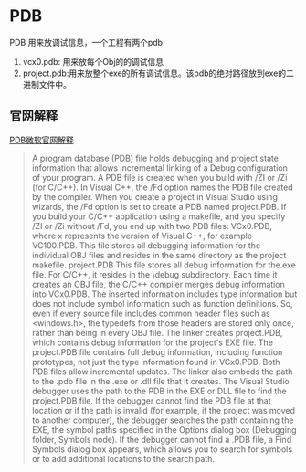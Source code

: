 # PDB
PDB 用来放调试信息，一个工程有两个pdb
1. vcx0.pdb: 用来放每个Obj的的调试信息
2. project.pdb:用来放整个exe的所有调试信息。该pdb的绝对路径放到exe的二进制文件中。

## 官网解释
[PDB微软官网解释](https://msdn.microsoft.com/en-us/library/yd4f8bd1(v=vs.100).aspx)
> A program database (PDB) file holds debugging and project state information that allows incremental linking of a Debug configuration of your program. A PDB file is created when you build with /ZI or /Zi (for C/C++).
In Visual C++, the /Fd option names the PDB file created by the compiler. When you create a project in Visual Studio using wizards, the /Fd option is set to create a PDB named project.PDB.
If you build your C/C++ application using a makefile, and you specify /ZI or /Zi without /Fd, you end up with two PDB files:
VCx0.PDB, where x represents the version of Visual C++, for example VC100.PDB. This file stores all debugging information for the individual OBJ files and resides in the same directory as the project makefile.
project.PDB   This file stores all debug information for the.exe file. For C/C++, it resides in the \debug subdirectory.
Each time it creates an OBJ file, the C/C++ compiler merges debug information into VCx0.PDB. The inserted information includes type information but does not include symbol information such as function definitions. So, even if every source file includes common header files such as <windows.h>, the typedefs from those headers are stored only once, rather than being in every OBJ file.
The linker creates project.PDB, which contains debug information for the project's EXE file. The project.PDB file contains full debug information, including function prototypes, not just the type information found in VCx0.PDB. Both PDB files allow incremental updates. The linker also embeds the path to the .pdb file in the .exe or .dll file that it creates.
The Visual Studio debugger uses the path to the PDB in the EXE or DLL file to find the project.PDB file. If the debugger cannot find the PDB file at that location or if the path is invalid (for example, if the project was moved to another computer), the debugger searches the path containing the EXE, the symbol paths specified in the Options dialog box (Debugging folder, Symbols node). If the debugger cannot find a .PDB file, a Find Symbols dialog box appears, which allows you to search for symbols or to add additional locations to the search path.